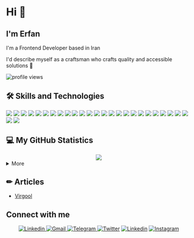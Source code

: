# Hi 👋

## I'm Erfan

I'm a Frontend Developer based in Iran

I'd describe myself as a craftsman who crafts quality and accessible solutions 🌠

<img src="https://gpvc.arturio.dev/erfanansari" alt="profile views">


## 🛠️ Skills and Technologies

![](https://img.shields.io/badge/TypeScript-informational?style=flat-square&logo=TypeScript&logoColor=white&color=2D79C7)
![](https://img.shields.io/badge/JavaScript-informational?style=flat-square&logo=JavaScript&logoColor=white&color=F7DF1E)
![](https://img.shields.io/badge/React-%23327FC7.svg?style=flat-square&logo=react&logoColor=aDAFB&color=32363E)
![](https://img.shields.io/badge/HTML-informational?style=flat-square&logo=html5&logoColor=white&color=E34F26)
![](https://img.shields.io/badge/CSS-informational?style=flat-square&logo=CSS3&logoColor=white&color=1968a0)
![](https://img.shields.io/badge/Git-informational?style=flat-square&logo=Git&logoColor=white&color=F05032)
![](https://img.shields.io/badge/MySQL-informational?style=flat-square&logo=mysql&logoColor=white&color=4479A1)
![](https://img.shields.io/badge/Linux-informational?style=flat-square&logo=Linux&logoColor=white&color=FCC624)
![](https://img.shields.io/badge/GitHub-informational?style=flat-square&logo=GitHub&logoColor=white&color=181717)
![](https://img.shields.io/badge/Vercel-informational?style=flat-square&logo=Vercel&logoColor=white&color=000000)
![](https://img.shields.io/badge/Heroku-informational?style=flat-square&logo=Heroku&logoColor=white&color=430098)
![](https://img.shields.io/badge/Markdown-informational?style=flat-square&logo=Markdown&logoColor=white&color=000000)
![](https://img.shields.io/badge/MongoDB-informational?style=flat-square&logo=mongodb&logoColor=white&color=0FA24C)
![](https://img.shields.io/badge/GraphQL-informational?style=flat-square&logo=graphql&logoColor=white&color=D932A2)
![](https://img.shields.io/badge/PHP-informational?style=flat-square&logo=php&logoColor=white&color=666ba3)
![](https://img.shields.io/badge/Laravel-informational?style=flat-square&logo=laravel&logoColor=white&color=E4392C)
![](https://img.shields.io/badge/Sass-informational?style=flat-square&logo=sass&logoColor=white&color=C36291)
![](https://img.shields.io/badge/Webpack-informational?style=flat-square&logo=webpack&logoColor=white&color=2B3A42)
![](https://img.shields.io/badge/Babel-informational?style=flat-square&logo=babel&logoColor=white&color=F5DA55)
![](https://img.shields.io/badge/Express-informational?style=flat-square&logo=express&logoColor=white&color=010101)
![](https://img.shields.io/badge/MUI-informational?style=flat-square&logo=material-ui&logoColor=white&color=007FFF)
![](https://img.shields.io/badge/Vim-informational?style=flat-square&logo=vim&logoColor=white&color=019030)
![](https://img.shields.io/badge/Styled--Components-informational?style=flat-square&logo=styled-components&logoColor=white&color=DB7093)
![](https://img.shields.io/badge/npm-informational?style=flat-square&logo=npm&logoColor=white&color=C2312E)
![](https://img.shields.io/badge/yarn-informational?style=flat-square&logo=yarn&logoColor=white&color=3895BE)
![](https://img.shields.io/badge/tailwindcss-informational?style=flat-square&logo=tailwindcss&logoColor=white&color=16B7EB)
![](https://img.shields.io/badge/Bootstrap-informational?style=flat-square&logo=bootstrap&logoColor=white&color=7311EC)


<!-- ![](https://img.shields.io/badge/Canva-informational?style=flat-sqaure&logo=Canva&logoColor=white&color=00C4CC) -->
<!-- ![](https://img.shields.io/badge/GitHub%20Pages-%23327FC7.svg?logo=github&logoColor=white) -->
<!-- ![](https://img.shields.io/badge/Jekyll-informational?style=flat-sqaure&logo=Jekyll&logoColor=white&color=CC0000) -->
<!-- ![](https://img.shields.io/badge/Arduino-informational?style=flat-square&logo=arduino&logoColor=white&color=00979D) -->
<!-- ![](https://img.shields.io/badge/PostgreSQL-informational?style=flat-square&logo=PostgreSQL&logoColor=white&color=4169E1) -->
<!-- ![](https://img.shields.io/badge/Scikit_Learn-F7931E?style=flat-square&logo=scikit-learn&logoColor=white&color=F7931E) -->
<!-- ![](https://img.shields.io/badge/Pandas-informational?style=flat-square&logo=pandas&logoColor=white&color=150458) -->
<!-- ![](https://img.shields.io/badge/Numpy-informational?style=flat-square&logo=Numpy&logoColor=white&color=013243) -->
<!-- ![](https://img.shields.io/badge/Flask-informational?style=flat-square&logo=Flask&logoColor=white&color=000000) -->
<!-- ![](https://img.shields.io/badge/Django-F7931E?style=flat-square&logo=django&logoColor=white&color=092E20) -->
<!-- ![](https://img.shields.io/badge/Plotly-informational?style=flat-square&logo=Plotly&logoColor=white&color=3F4F75) -->
<!-- ![](https://img.shields.io/badge/Power%20BI-F7931E?style=flat-square&logo=powerbi&logoColor=white&color=F2C811) -->
<!-- ![](https://img.shields.io/badge/Snowflake-F7931E?style=flat-square&logo=snowflake&logoColor=white&color=29B5E8) -->
<!-- ![](https://img.shields.io/badge/Windows-informational?style=flat-square&logo=Windows&logoColor=white&color=0078D6) -->
<!-- ![](https://img.shields.io/badge/Jupyter-informational?style=flat-square&logo=Jupyter&logoColor=white&color=F37626) -->
<!-- ![](https://img.shields.io/badge/Notion-informational?style=flat-square&logo=Notion&logoColor=white&color=000000) -->
<!-- ![](https://img.shields.io/badge/Jira-informational?style=flat-square&logo=jira&logoColor=white&color=0052CC) -->
<!-- ![](https://img.shields.io/badge/OBS%20Studio-informational?style=flat-square&logo=obs-studio&logoColor=white&color=302E31) -->
<!-- ![](https://img.shields.io/badge/Assembly%20-%23525252.svg?logo=mega&logoColor=white) -->
<!-- ![](https://img.shields.io/badge/C++-informational?style=flat-square&logo=c%2B%2B&logoColor=white&color=00599C) -->
<!-- ![](https://img.shields.io/badge/C-informational?style=flat-square&logo=C&logoColor=white&color=A8B9CC) -->
<!-- ![](https://img.shields.io/badge/Java-informational?style=flat-square&logo=Java&logoColor=white&color=007396) -->
<!-- ![](https://img.shields.io/badge/Python-informational?style=flat-square&logo=Python&logoColor=white&color=3776AB) -->
<!-- ![](https://img.shields.io/badge/Dart-informational?style=flat-sqaure&logo=Dart&logoColor=white) -->
<!-- ![](https://img.shields.io/badge/Bash_Scripting-informational?style=flat-square&logo=gnu-bash&logoColor=white&color=4EAA25) -->


## 💻 My GitHub Statistics

<div align="center">
  <img src="https://github-readme-streak-stats.herokuapp.com?user=erfanansari&theme=highcontrast"/>
</div>

<details> 
  <summary>More</summary>
  <div align="center">
    <br/>
        <a href="https://github.com/anuraghazra/github-readme-stats"><img alt="erfanansari's Github Stats" src="https://github-readme-stats.vercel.app/api?username=erfanansari&show_icons=true&count_private=true&theme=vision-friendly-dark&hide_border=true" height="192px"/></a>
    <a href="https://github.com/anuraghazra/github-readme-stats"><img alt="erfanansari's Top Languages" src="https://github-readme-stats.vercel.app/api/top-langs/?username=erfanansari&langs_count=8&layout=compact&theme=vision-friendly-dark&hide_border=true" height="192px"/></a>
    <br/>
  </div>
  <b>Note:</b> <em>Top languages is only a metric of the languages my public code consists of and doesn't reflect experience or skill level.</em>
</details>

## ✏ Articles

<!-- BLOG-POST-LIST:START -->
- [Virgool](https://virgool.io/@erfanansari)
<!-- BLOG-POST-LIST:END -->

## Connect with me

<p align="center">
    <a href="https://www.linkedin.com/in/erfanansari/">
      <img alt="Linkedin" title="LinkedIn" src="https://img.shields.io/badge/-Linkedin-0A66C2?style=for-the-badge&logo=linkedin&logoColor=white"/>
    </a>
    <a href="mailto:dev.erfanansari@gmail.com" >
      <img alt="Gmail" title="Gmail" src="https://img.shields.io/badge/Gmail-DE4032?style=for-the-badge&logo=gmail&logoColor=white"/>
    </a>
    <a href="https://t.me/erfanansari" >
      <img alt="Telegram" title="Telegram" src="https://img.shields.io/badge/Telegram-1C8CC5?style=for-the-badge&logo=telegram&logoColor=white"/>
    </a>
    <a href="https://twitter.com/abxhraslam"><img alt="Twitter" title="Twitter" src="https://img.shields.io/badge/-Twitter-1DA1F2?style=for-the-badge&logo=twitter&logoColor=white"/></a>
    <a href="https://www.linkedin.com/in/absharaslam/"><img alt="Linkedin" title="LinkedIn" src="https://img.shields.io/badge/-Linkedin-0A66C2?style=for-the-badge&logo=linkedin&logoColor=white"/></a>
    <a href="https://www.instagram.com/abxhr/"><img alt="Instagram" title="Instagram" src="https://img.shields.io/badge/-Instagram-E4405F?style=for-the-badge&logo=instagram&logoColor=white"/></a>
</p>

<!--
**erfanansari/erfanansari** is a ✨ _special_ ✨ repository because its `README.md` (this file) appears on your GitHub profile.

Here are some ideas to get you started:

- 🔭 I’m currently working on ...
- 🌱 I’m currently learning ...
- 👯 I’m looking to collaborate on ...
- 🤔 I’m looking for help with ...
- 💬 Ask me about ...
- 📫 How to reach me: ...
- 😄 Pronouns: ...
- ⚡ Fun fact: ...
-->

